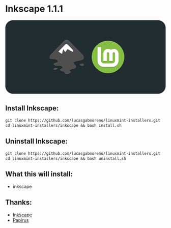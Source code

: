 # Inkscape 1.1.1
![Portada](preview.png?raw=true)

## Install Inkscape:
```
git clone https://github.com/lucasgabmoreno/linuxmint-installers.git
cd linuxmint-installers/inkscape && bash install.sh
```

## Uninstall Inkscape:
```
git clone https://github.com/lucasgabmoreno/linuxmint-installers.git
cd linuxmint-installers/inkscape && bash uninstall.sh
```

## What this will install:
* inkscape

## Thanks:
* [Inkscape](https://inkscape.org/es/release/inkscape-1.1/gnulinux/ubuntu/ppa/)
* [Papirus](https://github.com/PapirusDevelopmentTeam)

